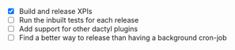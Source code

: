 - [x] Build and release XPIs
- [ ] Run the inbuilt tests for each release
- [ ] Add support for other dactyl plugins
- [ ] Find a better way to release than having a background cron-job
